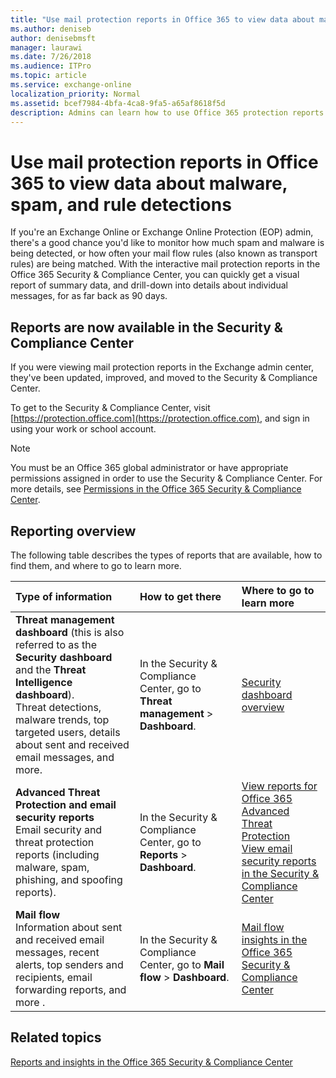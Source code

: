 ```yaml
---
title: "Use mail protection reports in Office 365 to view data about malware, spam, and rule detections"
ms.author: deniseb
author: denisebmsft
manager: laurawi
ms.date: 7/26/2018
ms.audience: ITPro
ms.topic: article
ms.service: exchange-online
localization_priority: Normal
ms.assetid: bcef7984-4bfa-4ca8-9fa5-a65af8618f5d
description: Admins can learn how to use Office 365 protection reports for malware, spam, and mail flow rule detections.
---
```


# Use mail protection reports in Office 365 to view data about malware, spam, and rule detections

If you're an Exchange Online or Exchange Online Protection (EOP) admin, there's a good chance you'd like to monitor how much spam and malware is being detected, or how often your mail flow rules (also known as transport rules) are being matched. With the interactive mail protection reports in the Office 365 Security & Compliance Center, you can quickly get a visual report of summary data, and drill-down into details about individual messages, for as far back as 90 days.

## Reports are now available in the Security & Compliance Center

If you were viewing mail protection reports in the Exchange admin center, they've been updated, improved, and moved to the Security & Compliance Center.

To get to the Security & Compliance Center, visit [https://protection.office.com](https://protection.office.com), and sign in using your work or school account.

> [!NOTE]
> You must be an Office 365 global administrator or have appropriate permissions assigned in order to use the Security & Compliance Center. For more details, see [Permissions in the Office 365 Security & Compliance Center](https://support.office.com/article/d10608af-7934-490a-818e-e68f17d0e9c1).

## Reporting overview

The following table describes the types of reports that are available, how to find them, and where to go to learn more.

|**Type of information**|**How to get there**|**Where to go to learn more**|
|:-----|:-----|:-----|
|**Threat management dashboard** (this is also referred to as the **Security dashboard** and the **Threat Intelligence dashboard**). <br/> Threat detections, malware trends, top targeted users, details about sent and received email messages, and more.|In the Security & Compliance Center, go to **Threat management** \> **Dashboard**.|[Security dashboard overview](https://support.office.com/article/fe0b9b8f-faa9-44ff-8095-4d1b2f507b74)|
|**Advanced Threat Protection and email security reports** <br/> Email security and threat protection reports (including malware, spam, phishing, and spoofing reports).| In the Security & Compliance Center, go to **Reports** > **Dashboard**.|[View reports for Office 365 Advanced Threat Protection](https://support.office.com/article/e47e838c-d99e-4c0b-b9aa-e66c4fae902f)  <br/>  [View email security reports in the Security & Compliance Center](https://support.office.com/article/3a137e28-1174-42d5-99af-f18868b43e86)|
|**Mail flow** <br/> Information about sent and received email messages, recent alerts, top senders and recipients, email forwarding reports, and more .| In the Security & Compliance Center, go to **Mail flow** > **Dashboard**.|[Mail flow insights in the Office 365 Security & Compliance Center](https://support.office.com/article/beb6acaa-6016-4d54-ba7e-3d6d035e2b46)|

## Related topics

[Reports and insights in the Office 365 Security & Compliance Center](https://support.office.com/article/e3e95f68-36e9-4256-bcca-78fe7fe5ea5d)